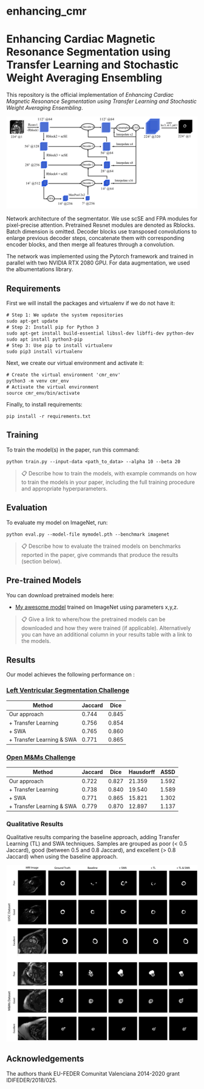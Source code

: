 # enhancing_cmr

# Enhancing Cardiac Magnetic Resonance Segmentation using Transfer Learning and Stochastic Weight Averaging Ensembling

This repository is the official implementation of *Enhancing Cardiac Magnetic Resonance Segmentation using Transfer Learning and Stochastic Weight Averaging Ensembling*. 

![Network architecture](figs/model.png)

Network architecture of the segmentator. We use scSE and FPA modules for pixel-precise attention. Pretrained Resnet modules are denoted as Rblocks. Batch dimension is omitted. Decoder blocks use transposed convolutions to enlarge previous decoder steps, concatenate them with corresponding encoder blocks, and then merge all features through a convolution.

The network was implemented using the Pytorch framework and trained in parallel with two NVIDIA RTX 2080 GPU. For data augmentation, we used the albumentations library.

## Requirements

First we will install the packages and virtualenv if we do not have it:

```shell
# Step 1: We update the system repositories
sudo apt-get update
# Step 2: Install pip for Python 3
sudo apt-get install build-essential libssl-dev libffi-dev python-dev
sudo apt install python3-pip
# Step 3: Use pip to install virtualenv
sudo pip3 install virtualenv 
```

Next, we create our virtual environment and activate it:

```shell
# Create the virtual environment 'cmr_env'
python3 -m venv cmr_env
# Activate the virtual environment
source cmr_env/bin/activate
```

Finally, to install requirements:

```setup
pip install -r requirements.txt
```

## Training

To train the model(s) in the paper, run this command:

```train
python train.py --input-data <path_to_data> --alpha 10 --beta 20
```

>📋  Describe how to train the models, with example commands on how to train the models in your paper, including the full training procedure and appropriate hyperparameters.

## Evaluation

To evaluate my model on ImageNet, run:

```eval
python eval.py --model-file mymodel.pth --benchmark imagenet
```

>📋  Describe how to evaluate the trained models on benchmarks reported in the paper, give commands that produce the results (section below).

## Pre-trained Models

You can download pretrained models here:

- [My awesome model](https://drive.google.com/mymodel.pth) trained on ImageNet using parameters x,y,z. 

>📋  Give a link to where/how the pretrained models can be downloaded and how they were trained (if applicable).  Alternatively you can have an additional column in your results table with a link to the models.

## Results

Our model achieves the following performance on :

### [Left Ventricular Segmentation Challenge](http://www.cardiacatlas.org/challenges/lv-segmentation-challenge/)

| Method                    | Jaccard | Dice  |
|---------------------------|---------|-------|
| Our approach              |  0.744  | 0.845 |
| + Transfer Learning       |  0.756  | 0.854 |
| + SWA                     |  0.765  | 0.860 |
| + Transfer Learning & SWA |  0.771  | 0.865 |

### [Open M&Ms Challenge](https://www.ub.edu/mnms/)

| Method                    | Jaccard | Dice  | Hausdorff  | ASSD  |
|---------------------------|---------|-------|------------|-------|
| Our approach              |  0.722  | 0.827 |   21.359   | 1.592 |
| + Transfer Learning       |  0.738  | 0.840 |   19.540   | 1.589 |
| + SWA                     |  0.771  | 0.865 |   15.821   | 1.302 |
| + Transfer Learning & SWA |  0.779  | 0.870 |   12.897   | 1.137 |

### Qualitative Results

Qualitative results comparing the baseline approach, adding Transfer Learning (TL) and SWA techniques. Samples are grouped as poor (< 0.5 Jaccard), good (between 0.5 and 0.8 Jaccard), and excellent (> 0.8 Jaccard) when using the baseline approach.

![Qualitative results](figs/qualitative_techniques.jpg)

## Acknowledgements

The authors thank EU-FEDER Comunitat Valenciana 2014-2020 grant IDIFEDER/2018/025.
